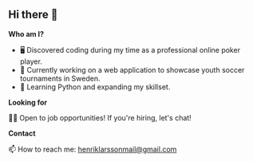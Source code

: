 ## Hi there 👋

**Who am I?**

* 🖥️ Discovered coding during my time as a professional online poker player.
* 🔭 Currently working on a web application to showcase youth soccer tournaments in Sweden.
* 🌱 Learning Python and expanding my skillset.

**Looking for**

🙋‍♂️ Open to job opportunities! If you're hiring, let's chat!

**Contact**

📫 How to reach me: henriklarssonmail@gmail.com

